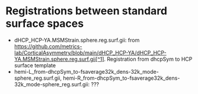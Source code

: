 # Registrations between standard surface spaces

- dHCP_HCP-YA.MSMStrain.sphere.reg.surf.gii: from https://github.com/metrics-lab/CorticalAsymmetry/blob/main/dHCP_HCP-YA/dHCP_HCP-YA.MSMStrain.sphere.reg.surf.gii[^1]. 
    Registration from dhcpSym to HCP surface template
- hemi-L_from-dhcpSym_to-fsaverage32k_dens-32k_mode-sphere_reg.surf.gii, hemi-R_from-dhcpSym_to-fsaverage32k_dens-32k_mode-sphere_reg.surf.gii: ???




[^1]: @article{williams2022structural,
  title={Structural and functional asymmetry of the neonatal cerebral cortex},
  author={Williams, Logan ZJ and Fitzgibbon, Sean P and Bozek, Jelena and Winkler, Anderson M and Dimitrova, Ralica and Poppe, Tanya and Schuh, Andreas and Makropoulos, Antonios and Cupitt, John and O’Muircheartaigh, Jonathan and others},
  journal={bioRxiv},
  year={2022}
}